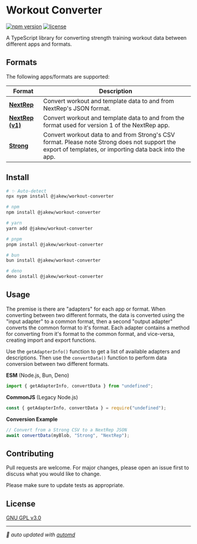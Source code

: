 # Workout Converter

<!-- automd:badges name="@jakew/workout-converter" github="jake-walker/workout-converter" license no-npmDownloads provider="badgen" -->

[![npm version](https://flat.badgen.net/npm/v/@jakew/workout-converter)](https://npmjs.com/package/@jakew/workout-converter)
[![license](https://flat.badgen.net/github/license/jake-walker/workout-converter)](https://github.com/jake-walker/workout-converter/blob/main/LICENSE)

<!-- /automd -->

A TypeScript library for converting strength training workout data between different apps and formats.

## Formats

The following apps/formats are supported:

<!-- automd:adapter-table -->

| Format | Description |
| --- | --- |
| **[NextRep](https://nextrep.app)** | Convert workout and template data to and from NextRep's JSON format. |
| **[NextRep (v1)](https://nextrep.app)** | Convert workout and template data to and from the format used for version 1 of the NextRep app. |
| **[Strong](https://strong.app)** | Convert workout data to and from Strong's CSV format. Please note Strong does not support the export of templates, or importing data back into the app. |

<!-- /automd -->

## Install

<!-- automd:pm-install name="@jakew/workout-converter" -->

```sh
# ✨ Auto-detect
npx nypm install @jakew/workout-converter

# npm
npm install @jakew/workout-converter

# yarn
yarn add @jakew/workout-converter

# pnpm
pnpm install @jakew/workout-converter

# bun
bun install @jakew/workout-converter

# deno
deno install @jakew/workout-converter
```

<!-- /automd -->

## Usage

The premise is there are "adapters" for each app or format. When converting between two different formats, the data is converted using the "input adapter" to a common format, then a second "output adapter" converts the common format to it's format. Each adapter contains a method for converting from it's format to the common format, and vice-versa, creating import and export functions.

Use the `getAdapterInfo()` function to get a list of available adapters and descriptions. Then use the `convertData()` function to perform data conversion between two different formats.

<!-- automd:jsimport imports="getAdapterInfo,convertData" cjs -->

**ESM** (Node.js, Bun, Deno)

```js
import { getAdapterInfo, convertData } from "undefined";
```

**CommonJS** (Legacy Node.js)

```js
const { getAdapterInfo, convertData } = require("undefined");
```

<!-- /automd -->

**Conversion Example**

```js
// Convert from a Strong CSV to a NextRep JSON
await convertData(myBlob, "Strong", "NextRep");
```

## Contributing

Pull requests are welcome. For major changes, please open an issue first to discuss what you would like to change.

Please make sure to update tests as appropriate.

## License

[GNU GPL v3.0](https://choosealicense.com/licenses/gpl-3.0/)

<!-- automd:with-automd -->

---

_🤖 auto updated with [automd](https://automd.unjs.io)_

<!-- /automd -->
